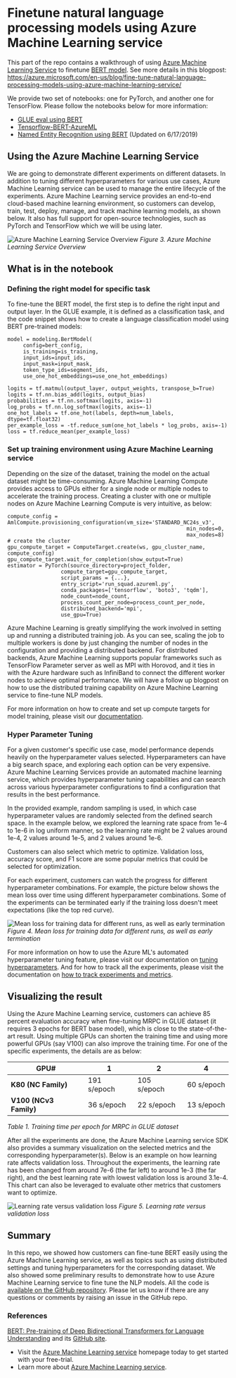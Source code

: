 # Finetune natural language processing models using Azure Machine Learning service

This part of the repo contains a walkthrough of using [Azure Machine Learning Service](https://docs.microsoft.com/en-us/azure/machine-learning/service/) to finetune [BERT model](https://github.com/google-research/bert). See more details in this blogpost: https://azure.microsoft.com/en-us/blog/fine-tune-natural-language-processing-models-using-azure-machine-learning-service/

We provide two set of notebooks: one for PyTorch, and another one for TensorFlow. Please follow the notebooks below for more information:
- [GLUE eval using BERT](PyTorch/notebooks/BERT_Eval_GLUE.ipynb)
- [Tensorflow-BERT-AzureML](TensorFlow/notebooks/Tensorflow-BERT-AzureML.ipynb)
- [Named Entity Recognition using BERT](PyTorch/notebooks/Pretrained-BERT-NER.ipynb)  (Updated on 6/17/2019)


## **Using the Azure Machine Learning Service**

We are going to demonstrate different experiments on different datasets. In addition to tuning different hyperparameters for various use cases, Azure Machine Learning service can be used to manage the entire lifecycle of the experiments. Azure Machine Learning service provides an end-to-end cloud-based machine learning environment, so customers can develop, train, test, deploy, manage, and track machine learning models, as shown below. It also has full support for open-source technologies, such as PyTorch and TensorFlow which we will be using later.

![Azure Machine Learning Service Overview](https://azurecomcdn.azureedge.net/mediahandler/acomblog/media/Default/blog/07ebbbb6-0fd4-40a6-b4e6-c9d0b11cf159.png)
_Figure 3. Azure Machine Learning Service Overview_

## **What is in the notebook**

### **Defining the right model for specific task**

To fine-tune the BERT model, the first step is to define the right input and output layer. In the GLUE example, it is defined as a classification task, and the code snippet shows how to create a language classification model using BERT pre-trained models:
```
model = modeling.BertModel(
     config=bert_config,
     is_training=is_training,
     input_ids=input_ids,
     input_mask=input_mask,
     token_type_ids=segment_ids,
     use_one_hot_embeddings=use_one_hot_embeddings)

logits = tf.matmul(output_layer, output_weights, transpose_b=True)
logits = tf.nn.bias_add(logits, output_bias)
probabilities = tf.nn.softmax(logits, axis=-1)
log_probs = tf.nn.log_softmax(logits, axis=-1)
one_hot_labels = tf.one_hot(labels, depth=num_labels, dtype=tf.float32)
per_example_loss = -tf.reduce_sum(one_hot_labels * log_probs, axis=-1)
loss = tf.reduce_mean(per_example_loss)

```

### **Set up training environment using Azure Machine Learning service**

Depending on the size of the dataset, training the model on the actual dataset might be time-consuming. Azure Machine Learning Compute provides access to GPUs either for a single node or multiple nodes to accelerate the training process. Creating a cluster with one or multiple nodes on Azure Machine Learning Compute is very intuitive, as below:

```
compute_config = AmlCompute.provisioning_configuration(vm_size='STANDARD_NC24s_v3',
                                                         min_nodes=0,
                                                         max_nodes=8)
# create the cluster
gpu_compute_target = ComputeTarget.create(ws, gpu_cluster_name, compute_config)
gpu_compute_target.wait_for_completion(show_output=True)
estimator = PyTorch(source_directory=project_folder,
                 compute_target=gpu_compute_target,
                 script_params = {...},
                 entry_script='run_squad.azureml.py',
                 conda_packages=['tensorflow', 'boto3', 'tqdm'],
                 node_count=node_count,
                 process_count_per_node=process_count_per_node,
                 distributed_backend='mpi',
                 use_gpu=True)

```
Azure Machine Learning is greatly simplifying the work involved in setting up and running a distributed training job. As you can see, scaling the job to multiple workers is done by just changing the number of nodes in the configuration and providing a distributed backend. For distributed backends, Azure Machine Learning supports popular frameworks such as TensorFlow Parameter server as well as MPI with Horovod, and it ties in with the Azure hardware such as InfiniBand to connect the different worker nodes to achieve optimal performance. We will have a follow up blogpost on how to use the distributed training capability on Azure Machine Learning service to fine-tune NLP models.

For more information on how to create and set up compute targets for model training, please visit our [documentation](https://docs.microsoft.com/en-us/azure/machine-learning/service/how-to-set-up-training-targets).

### **Hyper Parameter Tuning**

For a given customer&#39;s specific use case, model performance depends heavily on the hyperparameter values selected. Hyperparameters can have a big search space, and exploring each option can be very expensive. Azure Machine Learning Services provide an automated machine learning service, which provides hyperparameter tuning capabilities and can search across various hyperparameter configurations to find a configuration that results in the best performance.

In the provided example, random sampling is used, in which case hyperparameter values are randomly selected from the defined search space. In the example below, we explored the learning rate space from 1e-4 to 1e-6 in log uniform manner, so the learning rate might be 2 values around 1e-4, 2 values around 1e-5, and 2 values around 1e-6.

Customers can also select which metric to optimize. Validation loss, accuracy score, and F1 score are some popular metrics that could be selected for optimization.

For each experiment, customers can watch the progress for different hyperparameter combinations. For example, the picture below shows the mean loss over time using different hyperparameter combinations. Some of the experiments can be terminated early if the training loss doesn&#39;t meet expectations (like the top red curve).

![Mean loss for training data for different runs, as well as early termination](https://azurecomcdn.azureedge.net/mediahandler/acomblog/media/Default/blog/bdbe13c8-0011-49de-a019-4731cd3951cb.png)
_Figure 4. Mean loss for training data for different runs, as well as early termination_

For more information on how to use the Azure ML&#39;s automated hyperparameter tuning feature, please visit our documentation on [tuning hyperparameters](https://docs.microsoft.com/en-us/azure/machine-learning/service/how-to-tune-hyperparameters). And for how to track all the experiments, please visit the documentation on [how to track experiments and metrics](https://docs.microsoft.com/en-us/azure/machine-learning/service/how-to-track-experiments).

## **Visualizing the result**

Using the Azure Machine Learning service, customers can achieve 85 percent evaluation accuracy when fine-tuning MRPC in GLUE dataset (it requires 3 epochs for BERT base model), which is close to the state-of-the-art result. Using multiple GPUs can shorten the training time and using more powerful GPUs (say V100) can also improve the training time. For one of the specific experiments, the details are as below:

| **GPU#** | **1** | **2** | **4** |
| --- | --- | --- | --- |
| **K80 (NC Family)** | 191 s/epoch | 105 s/epoch | 60 s/epoch |
| **V100 (NCv3 Family)** | 36 s/epoch | 22 s/epoch | 13 s/epoch |

_Table 1. Training time per epoch for MRPC in GLUE dataset_

After all the experiments are done, the Azure Machine Learning service SDK also provides a summary visualization on the selected metrics and the corresponding hyperparameter(s). Below is an example on how learning rate affects validation loss. Throughout the experiments, the learning rate has been changed from around 7e-6 (the far left) to around 1e-3 (the far right), and the best learning rate with lowest validation loss is around 3.1e-4. This chart can also be leveraged to evaluate other metrics that customers want to optimize.

![Learning rate versus validation loss](https://azurecomcdn.azureedge.net/mediahandler/acomblog/media/Default/blog/189651c7-05e1-4381-81b7-32d871b360b7.png)
_Figure 5. Learning rate versus validation loss_

## **Summary**

In this repo, we showed how customers can fine-tune BERT easily using the Azure Machine Learning service, as well as topics such as using distributed settings and tuning hyperparameters for the corresponding dataset. We also showed some preliminary results to demonstrate how to use Azure Machine Learning service to fine tune the NLP models. All the code is [available on the GitHub repository](https://github.com/Microsoft/AzureML-BERT). Please let us know if there are any questions or comments by raising an issue in the GitHub repo.

### **References**

[BERT: Pre-training of Deep Bidirectional Transformers for Language Understanding](https://arxiv.org/pdf/1810.04805.pdf) and its [GitHub site](https://github.com/google-research/bert).

- Visit the [Azure Machine Learning service](https://azure.microsoft.com/en-us/free/services/machine-learning/) homepage today to get started with your free-trial.
- Learn more about [Azure Machine Learning service](https://azure.microsoft.com/en-us/services/machine-learning-service/).
